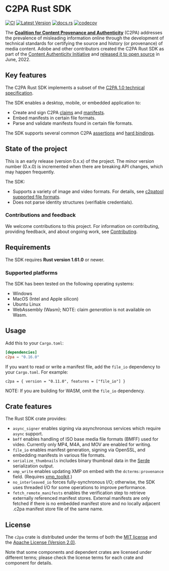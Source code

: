 # C2PA Rust SDK

[![CI](https://github.com/contentauth/c2pa-rs/actions/workflows/ci.yml/badge.svg)](https://github.com/contentauth/c2pa-rs/actions/workflows/ci.yml) [![Latest Version](https://img.shields.io/crates/v/c2pa.svg)](https://crates.io/crates/c2pa) [![docs.rs](https://img.shields.io/docsrs/c2pa)](https://docs.rs/c2pa/) [![codecov](https://codecov.io/gh/contentauth/c2pa-rs/branch/main/graph/badge.svg?token=YVHWI19EGN)](https://codecov.io/gh/contentauth/c2pa-rs)

The **[Coalition for Content Provenance and Authenticity](https://c2pa.org)** (C2PA) addresses the prevalence of misleading information online through the development of technical standards for certifying the source and history (or provenance) of media content. Adobe and other contributors created the C2PA Rust SDK as part of the [Content Authenticity Initiative](https://contentauthenticity.org) and [released it to open source](https://contentauthenticity.org/blog/cai-releases-suite-of-open-source-tools-to-advance-digital-content-provenance) in June, 2022. 

## Key features

The C2PA Rust SDK implements a subset of the [C2PA 1.0 technical specification](https://c2pa.org/specifications/specifications/1.0/specs/C2PA_Specification.html). 

The SDK enables a desktop, mobile, or embedded application to: 
* Create and sign C2PA [claims](https://c2pa.org/specifications/specifications/1.0/specs/C2PA_Specification.html#_claims) and [manifests](https://c2pa.org/specifications/specifications/1.0/specs/C2PA_Specification.html#_manifests).
* Embed manifests in certain file formats.
* Parse and validate manifests found in certain file formats.

The SDK supports several common C2PA [assertions](https://c2pa.org/specifications/specifications/1.0/specs/C2PA_Specification.html#_c2pa_standard_assertions) and [hard bindings](https://c2pa.org/specifications/specifications/1.0/specs/C2PA_Specification.html#_hard_bindings).

## State of the project

This is an early release (version 0.x.x) of the project. The minor version number (0.x.0) is incremented when there are breaking API changes, which may happen frequently.

The SDK:
* Supports a variety of image and video formats. For details, see [c2patool supported file formats](https://opensource.contentauthenticity.org/docs/c2patool/#supported-file-formats).
* Does not parse identity structures (verifiable credentials).

### Contributions and feedback

We welcome contributions to this project.  For information on contributing, providing feedback, and about ongoing work, see [Contributing](https://github.com/contentauth/c2pa-js/blob/main/CONTRIBUTING.md).

## Requirements

The SDK requires **Rust version 1.61.0** or newer.

### Supported platforms

The SDK has been tested on the following operating systems:

* Windows
* MacOS (Intel and Apple silicon)
* Ubuntu Linux
* WebAssembly (Wasm); NOTE: claim _generation_ is not available on Wasm.

## Usage

Add this to your `Cargo.toml`:

```toml
[dependencies]
c2pa = "0.16.0"
```

If you want to read or write a manifest file, add the `file_io` dependency to your `Cargo.toml`. For example:
```
c2pa = { version = "0.11.0", features = ["file_io"] }
```

NOTE: If you are building for WASM, omit the `file_io` dependency.

## Crate features

The Rust SDK crate provides:

* `async_signer` enables signing via asynchronous services which require `async` support.
* `bmff` enables handling of ISO base media file formats (BMFF) used for video. Currently only MP4, M4A, and MOV are enabled for writing.
* `file_io` enables manifest generation, signing via OpenSSL, and embedding manifests in various file formats.
* `serialize_thumbnails` includes binary thumbnail data in the [Serde](https://serde.rs/) serialization output.
* `xmp_write` enables updating XMP on embed with the `dcterms:provenance` field. (Requires [xmp_toolkit](https://crates.io/crates/xmp_toolkit).)
* `no_interleaved_io` forces fully-synchronous I/O; otherwise, the SDK uses threaded I/O for some operations to improve performance.
* `fetch_remote_manifests` enables the verification step to retrieve externally referenced manifest stores.  External manifests are only fetched if there is no embedded manifest store and no locally adjacent .c2pa manifest store file of the same name.

## License

The `c2pa` crate is distributed under the terms of both the [MIT license](https://github.com/contentauth/c2pa-rs/blob/main/LICENSE-MIT) and the [Apache License (Version 2.0)](https://github.com/contentauth/c2pa-rs/blob/main/LICENSE-APACHE).

Note that some components and dependent crates are licensed under different terms; please check the license terms for each crate and component for details.

